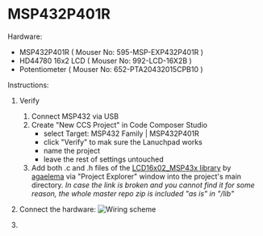 # MSP432P401R

Hardware:

- MSP432P401R      ( Mouser No: 595-MSP-EXP432P401R  )
- HD44780 16x2 LCD ( Mouser No: 992-LCD-16X2B        )
- Potentiometer    ( Mouser No: 652-PTA20432015CPB10 )


Instructions:
1. Verify
	1. Connect MSP432 via USB
	2. Create "New CCS Project" in Code Composer Studio
		- select Target: MSP432 Family  |  MSP432P401R
		- click "Verify" to mak sure the Lanuchpad works
		- name the project
		- leave the rest of settings untouched
	3. Add both .c and .h files of the [LCD16x02_MSP43x library](https://github.com/agaelema/LCD16x2_MSP43x) by [agaelema](https://github.com/agaelema) via "Project Explorer" window into the project's main directory. *In case the link is broken and you cannot find it for some reason, the whole master repo zip is included "as is" in "/lib"*

2. Connect the hardware:
![Wiring scheme](/images/WIRING.BMP)

3. 




